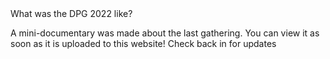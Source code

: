 <summary>What was the DPG 2022 like?</summary>

A mini-documentary was made about the last gathering. You can view it as soon as it is uploaded to this website! Check back in for updates